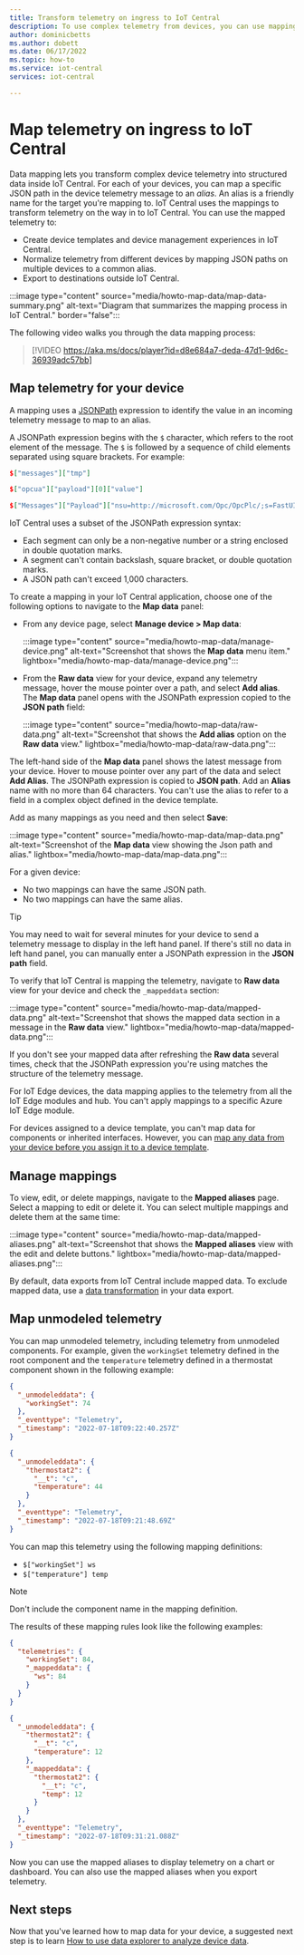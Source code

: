 ```yaml
---
title: Transform telemetry on ingress to IoT Central
description: To use complex telemetry from devices, you can use mappings to transform it as it arrives in your IoT Central application. This article describes how to map device telemetry on ingress to IoT Central. 
author: dominicbetts
ms.author: dobett
ms.date: 06/17/2022
ms.topic: how-to
ms.service: iot-central
services: iot-central

---
```


# Map telemetry on ingress to IoT Central

Data mapping lets you transform complex device telemetry into structured data inside IoT Central. For each of your devices, you can map a specific JSON path in the device telemetry message to an _alias_. An alias is a friendly name for the target you're mapping to. IoT Central uses the mappings to transform telemetry on the way in to IoT Central. You can use the mapped telemetry to:

* Create device templates and device management experiences in IoT Central.
* Normalize telemetry from different devices by mapping JSON paths on multiple devices to a common alias.
* Export to destinations outside IoT Central.

:::image type="content" source="media/howto-map-data/map-data-summary.png" alt-text="Diagram that summarizes the mapping process in IoT Central." border="false":::

The following video walks you through the data mapping process:

> [!VIDEO https://aka.ms/docs/player?id=d8e684a7-deda-47d1-9d6c-36939adc57bb]

## Map telemetry for your device

A mapping uses a [JSONPath](https://www.npmjs.com/package/jsonpath) expression to identify the value in an incoming telemetry message to map to an alias.

A JSONPath expression begins with the `$` character, which refers to the root element of the message. The `$` is followed by a sequence of child elements separated using square brackets. For example:

```json
$["messages"]["tmp"]

$["opcua"]["payload"][0]["value"]

$["Messages"]["Payload"]["nsu=http://microsoft.com/Opc/OpcPlc/;s=FastUInt1"]["Value"]
```

IoT Central uses a subset of the JSONPath expression syntax:

* Each segment can only be a non-negative number or a string enclosed in double quotation marks.
* A segment can't contain backslash, square bracket, or double quotation marks.
* A JSON path can't exceed 1,000 characters.

To create a mapping in your IoT Central application, choose one of the following options to navigate to the **Map data** panel:

* From any device page, select **Manage device > Map data**:

    :::image type="content" source="media/howto-map-data/manage-device.png" alt-text="Screenshot that shows the **Map data** menu item." lightbox="media/howto-map-data/manage-device.png":::

* From the **Raw data** view for your device, expand any telemetry message, hover the mouse pointer over a path, and select **Add alias**. The **Map data** panel opens with the JSONPath expression copied to the **JSON path** field:

    :::image type="content" source="media/howto-map-data/raw-data.png" alt-text="Screenshot that shows the **Add alias** option on the **Raw data** view." lightbox="media/howto-map-data/raw-data.png":::

The left-hand side of the **Map data** panel shows the latest message from your device. Hover to mouse pointer over any part of the data and select **Add Alias**. The JSONPath expression is copied to **JSON path**. Add an **Alias** name with no more than 64 characters. You can't use the alias to refer to a field in a complex object defined in the device template.

Add as many mappings as you need and then select **Save**:

:::image type="content" source="media/howto-map-data/map-data.png" alt-text="Screenshot of the **Map data** view showing the Json path and alias." lightbox="media/howto-map-data/map-data.png":::

For a given device:

* No two mappings can have the same JSON path.
* No two mappings can have the same alias.

> [!TIP]
> You may need to wait for several minutes for your device to send a telemetry message to display in the left hand panel. If there's still no data in left hand panel, you can manually enter a JSONPath expression in the **JSON path** field.

To verify that IoT Central is mapping the telemetry, navigate to **Raw data** view for your device and check the `_mappeddata` section:

:::image type="content" source="media/howto-map-data/mapped-data.png" alt-text="Screenshot that shows the mapped data section in a message in the **Raw data** view." lightbox="media/howto-map-data/mapped-data.png":::

If you don't see your mapped data after refreshing the **Raw data** several times, check that the JSONPath expression you're using matches the structure of the telemetry message.

For IoT Edge devices, the data mapping applies to the telemetry from all the IoT Edge modules and hub. You can't apply mappings to a specific Azure IoT Edge module.

For devices assigned to a device template, you can't map data for components or inherited interfaces. However, you can [map any data from your device before you assign it to a device template](#map-unmodeled-telemetry).

## Manage mappings

To view, edit, or delete mappings, navigate to the **Mapped aliases** page. Select a mapping to edit or delete it. You can select multiple mappings and delete them at the same time:

:::image type="content" source="media/howto-map-data/mapped-aliases.png" alt-text="Screenshot that shows the **Mapped aliases** view with the edit and delete buttons." lightbox="media/howto-map-data/mapped-aliases.png":::

By default, data exports from IoT Central include mapped data. To exclude mapped data, use a [data transformation](howto-transform-data-internally.md) in your data export.

## Map unmodeled telemetry

You can map unmodeled telemetry, including telemetry from unmodeled components. For example, given the `workingSet` telemetry defined in the root component and the `temperature` telemetry defined in a thermostat component shown in the following example:

```json
{
  "_unmodeleddata": {
    "workingSet": 74
  },
  "_eventtype": "Telemetry",
  "_timestamp": "2022-07-18T09:22:40.257Z"
}

{
  "_unmodeleddata": {
    "thermostat2": {
      "__t": "c",
      "temperature": 44
    }
  },
  "_eventtype": "Telemetry",
  "_timestamp": "2022-07-18T09:21:48.69Z"
}
```

You can map this telemetry using the following mapping definitions:

* `$["workingSet"] ws`
* `$["temperature"] temp`

> [!NOTE]
> Don't include the component name in the mapping definition.

The results of these mapping rules look like the following examples:

```json
{
  "telemetries": {
    "workingSet": 84,
    "_mappeddata": {
      "ws": 84
    }
  }
}

{
  "_unmodeleddata": {
    "thermostat2": {
      "__t": "c",
      "temperature": 12
    },
    "_mappeddata": {
      "thermostat2": {
        "__t": "c",
        "temp": 12
      }
    }
  },
  "_eventtype": "Telemetry",
  "_timestamp": "2022-07-18T09:31:21.088Z"
}
```

Now you can use the mapped aliases to display telemetry on a chart or dashboard. You can also use the mapped aliases when you export telemetry.

## Next steps

Now that you've learned how to map data for your device, a suggested next step is to learn [How to use data explorer to analyze device data](howto-create-analytics.md).

